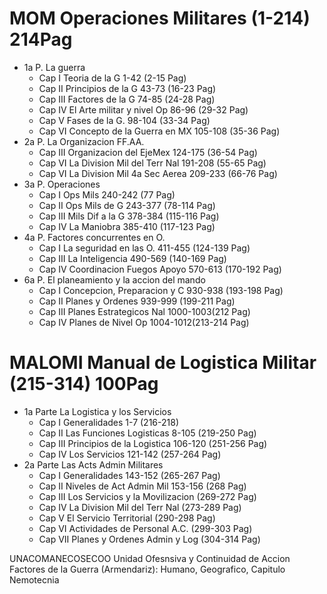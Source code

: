 # MOM Operaciones Militares (1-214) 214Pag
  - 1a P.   La guerra
    - Cap I   Teoria de la G                1-42  (2-15 Pag)
    - Cap II  Principios de la G           43-73  (16-23 Pag)
	- Cap III Factores de la G             74-85  (24-28 Pag)
	- Cap IV  El Arte militar y nivel Op   86-96  (29-32 Pag)
	- Cap V   Fases de la G.               98-104 (33-34 Pag)
	- Cap VI  Concepto de la Guerra en MX 105-108 (35-36 Pag)
  - 2a P.   La Organizacion FF.AA.	
	- Cap III Organizacion del EjeMex      124-175 (36-54 Pag)
	- Cap VI  La Division Mil del Terr Nal 191-208 (55-65 Pag)
	- Cap VI  La Division Mil 4a Sec Aerea 209-233 (66-76 Pag)
  - 3a P.   Operaciones  
    - Cap I   Ops Mils                    240-242 (77 Pag)	
	- Cap II  Ops Mils de G               243-377 (78-114 Pag)
	- Cap III Mils Dif a la G             378-384 (115-116 Pag)
	- Cap IV  La Maniobra                 385-410 (117-123 Pag)
  - 4a P.   Factores concurrentes en O. 	
	- Cap I   La seguridad en las O.      411-455 (124-139 Pag)
	- Cap III La Inteligencia             490-569 (140-169 Pag)
	- Cap IV  Coordinacion Fuegos Apoyo   570-613 (170-192 Pag)
  - 6a P.   El planeamiento y la accion del mando
	- Cap I   Concepcion, Preparacion y C 930-938 (193-198 Pag)
	- Cap II  Planes y Ordenes            939-999 (199-211 Pag)
	- Cap III Planes Estrategicos Nal    1000-1003(212 Pag)
	- Cap IV  Planes de Nivel Op         1004-1012(213-214 Pag)
	
# MALOMI Manual de Logistica Militar (215-314) 100Pag
  - 1a Parte La Logistica y los Servicios
    - Cap I    Generalidades                1-7   (216-218)
	- Cap II   Las Funciones Logisticas     8-105 (219-250 Pag)
	- Cap III  Principios de la Logistica 106-120 (251-256 Pag)
	- Cap IV   Los Servicios              121-142 (257-264 Pag)
  - 2a Parte Las Acts Admin Militares
	- Cap I    Generalidades              143-152 (265-267 Pag)
	- Cap II   Niveles de Act Admin Mil   153-156 (268 Pag)
	- Cap III  Los Servicios y la Movilizacion    (269-272 Pag)
	- Cap IV   La Division Mil del Terr Nal       (273-289 Pag)
	- Cap V    El Servicio Territorial            (290-298 Pag)
	- Cap VI   Actividades de Personal A.C.       (299-303 Pag)
	- Cap VII  Planes y Ordenes Admin y Log       (304-314 Pag)


UNACOMANECOSECOO
Unidad Ofesnsiva y Continuidad de Accion
Factores de la Guerra (Armendariz):
Humano, Geografico, Capitulo Nemotecnia